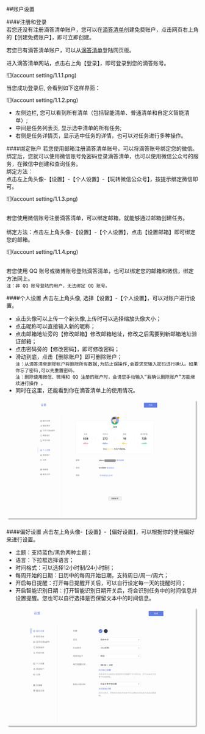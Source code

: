 ##账户设置

####注册和登录
<br >若您还没有注册滴答清单账户，您可以在[滴答清单](https://dida365.com)创建免费账户，点击网页右上角的【创建免费账户】，即可立即创建。

若您已有滴答清单账户，可以从[滴答清单](https://dida365.com)登陆网页版。

进入滴答清单网站，点击右上角【登录】，即可登录到您的滴答账号。

![](account setting/1.1.1.png)

当您成功登录后, 会看到如下这样界面：

![](account setting/1.1.2.png)

* 左侧边栏, 您可以看到所有清单（包括智能清单、普通清单和自定义智能清单）; 
* 中间是任务列表页, 显示选中清单的所有任务; 
* 右侧是任务详情页，显示选中任务的详情，也可以对任务进行多种操作。

####绑定账户
若您使用邮箱注册滴答清单账号，可以将滴答账号绑定您的微信。
<br >绑定后，您就可以使用微信账号免密码登录滴答清单，也可以使用微信公众号的服务，在微信中创建和查询任务。
<br >绑定方法：  
点击左上角头像-【设置】-【个人设置】-【玩转微信公众号】，按提示绑定微信即可。

![](account setting/1.1.3.png)

<br >若您使用微信账号注册滴答清单，可以绑定邮箱，就能够通过邮箱创建任务。  
<br >绑定方法：点击左上角头像-【设置】-【个人设置】，点击【设置邮箱】即可绑定您的邮箱。

![](account setting/1.1.4.png)

<br >若您使用 QQ 账号或微博账号登陆滴答清单，也可以绑定您的邮箱和微信，绑定方法同上。
<br >`注：非 QQ 账号登陆的用户，无法绑定 QQ 账号。`

####个人设置
点击左上角头像, 选择【设置】-【个人设置】，可以对账户进行设置。
* 点击头像可以上传一个新头像,上传时可以选择缩放头像大小；
* 点击昵称可以直接输入新的昵称；
* 点击邮箱地址旁的【修改邮箱】修改邮箱地址，修改之后需要到新邮箱地址验证邮箱；
* 点击密码旁的【修改密码】，即可修改密码；
* 滑动到底，点击【删除账户】即可删除账户；
<br >`注：从滴答清单删除帐户将删除所有数据,为防止误操作,会要求您输入密码进行确认。如果你忘了密码,可以先重置密码。`
<br >`注：删除使用微信、微博和 QQ 注册的账户时，会请您手动输入“我确认删除账户”方能继续进行操作 。`
* 同时在这里，还能看到你在滴答清单上的使用情况。

![](web-set-up.png)

####偏好设置
点击左上角头像-【设置】-【偏好设置】，可以根据你的使用偏好来进行设置。
* 主题：支持蓝色/黑色两种主题；
* 语言：下拉框选择语言；
* 时间格式：可以选择12小时制/24小时制；
* 每周开始的日期：日历中的每周开始日期，支持周日/周一/周六；
* 开启每日提醒：打开每日提醒开关后，可以自行设定每一天的提醒时间；
* 开启智能识别日期：打开智能识别日期开关后，将会识别任务中的时间信息并设置提醒。您也可以自行选择是否保留文本中的时间信息。

![](web-set-up1.png)
